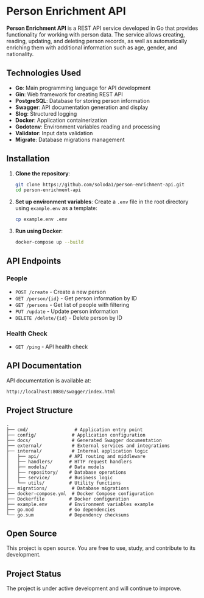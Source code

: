 # Person Enrichment API

**Person Enrichment API** is a REST API service developed in Go that provides functionality for working with person data. The service allows creating, reading, updating, and deleting person records, as well as automatically enriching them with additional information such as age, gender, and nationality.

## Technologies Used
- **Go**: Main programming language for API development
- **Gin**: Web framework for creating REST API
- **PostgreSQL**: Database for storing person information
- **Swagger**: API documentation generation and display
- **Slog**: Structured logging
- **Docker**: Application containerization
- **Godotenv**: Environment variables reading and processing
- **Validator**: Input data validation
- **Migrate**: Database migrations management

## Installation

1. **Clone the repository**:
    ```sh
    git clone https://github.com/soloda1/person-enrichment-api.git
    cd person-enrichment-api
    ```

2. **Set up environment variables**:
    Create a `.env` file in the root directory using `example.env` as a template:
    ```sh
    cp example.env .env
    ```

3. **Run using Docker**:
    ```sh
    docker-compose up --build
    ```

## API Endpoints

### People
- `POST /create` - Create a new person
- `GET /person/{id}` - Get person information by ID
- `GET /persons` - Get list of people with filtering
- `PUT /update` - Update person information
- `DELETE /delete/{id}` - Delete person by ID

### Health Check
- `GET /ping` - API health check

## API Documentation
API documentation is available at:
```
http://localhost:8080/swagger/index.html
```

## Project Structure
```
.
├── cmd/                 # Application entry point
├── config/             # Application configuration
├── docs/               # Generated Swagger documentation
├── external/           # External services and integrations
├── internal/           # Internal application logic
│   ├── api/           # API routing and middleware
│   ├── handlers/      # HTTP request handlers
│   ├── models/        # Data models
│   ├── repository/    # Database operations
│   ├── service/       # Business logic
│   └── utils/         # Utility functions
├── migrations/         # Database migrations
├── docker-compose.yml  # Docker Compose configuration
├── Dockerfile         # Docker configuration
├── example.env        # Environment variables example
├── go.mod             # Go dependencies
└── go.sum             # Dependency checksums
```

## Open Source
This project is open source. You are free to use, study, and contribute to its development.

## Project Status
The project is under active development and will continue to improve. 